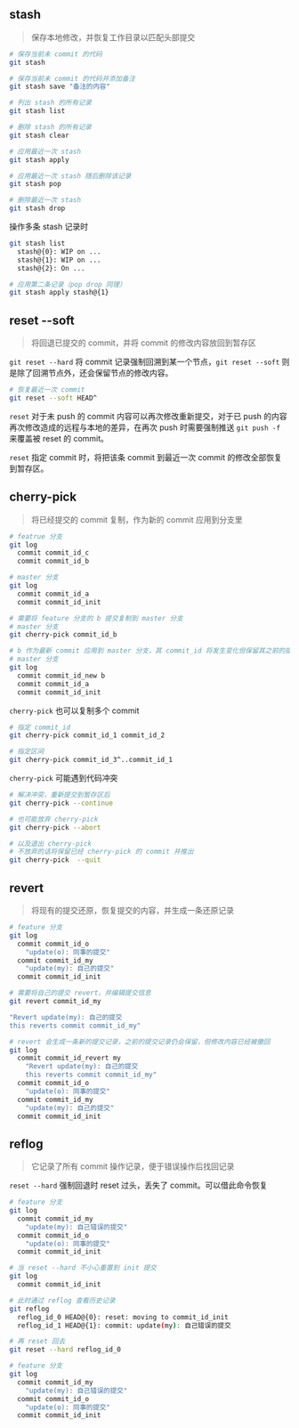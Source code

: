 ## stash

> 保存本地修改，并恢复工作目录以匹配头部提交

```bash
# 保存当前未 commit 的代码
git stash

# 保存当前未 commit 的代码并添加备注
git stash save "备注的内容"

# 列出 stash 的所有记录
git stash list

# 删除 stash 的所有记录
git stash clear

# 应用最近一次 stash
git stash apply

# 应用最近一次 stash 随后删除该记录
git stash pop

# 删除最近一次 stash
git stash drop
```

操作多条 stash 记录时

```bash
git stash list
  stash@{0}: WIP on ...
  stash@{1}: WIP on ...
  stash@{2}: On ...

# 应用第二条记录（pop drop 同理）
git stash apply stash@{1}
```

## reset --soft

> 将回退已提交的 commit，并将 commit 的修改内容放回到暂存区

`git reset --hard` 将 commit 记录强制回溯到某一个节点，`git reset --soft` 则是除了回溯节点外，还会保留节点的修改内容。

```bash
# 恢复最近一次 commit
git reset --soft HEAD^
```

`reset` 对于未 push 的 commit 内容可以再次修改重新提交，对于已 push 的内容再次修改造成的远程与本地的差异，在再次 push 时需要强制推送 `git push -f` 来覆盖被 reset 的 commit。

`reset` 指定 commit 时，将把该条 commit 到最近一次 commit 的修改全部恢复到暂存区。

## cherry-pick

> 将已经提交的 commit 复制，作为新的 commit 应用到分支里

```bash
# featrue 分支
git log
  commit commit_id_c
  commit commit_id_b

# master 分支
git log
  commit commit_id_a
  commit commit_id_init

# 需要将 feature 分支的 b 提交复制到 master 分支
# master 分支
git cherry-pick commit_id_b

# b 作为最新 commit 应用到 master 分支，其 commit_id 将发生变化但保留其之前的提交时间
# master 分支
git log
  commit commit_id_new b
  commit commit_id_a
  commit commit_id_init
```

`cherry-pick` 也可以复制多个 commit

```bash
# 指定 commit_id
git cherry-pick commit_id_1 commit_id_2

# 指定区间
git cherry-pick commit_id_3^..commit_id_1
```

`cherry-pick` 可能遇到代码冲突

```bash
# 解决冲突，重新提交到暂存区后
git cherry-pick --continue

# 也可能放弃 cherry-pick
git cherry-pick --abort

# 以及退出 cherry-pick
# 不放弃的话将保留已经 cherry-pick 的 commit 并推出
git cherry-pick  --quit
```

## revert

> 将现有的提交还原，恢复提交的内容，并生成一条还原记录

```bash
# feature 分支
git log
  commit commit_id_o
    "update(o): 同事的提交"
  commit commit_id_my
    "update(my): 自己的提交"
  commit commit_id_init

# 需要将自己的提交 revert，并编辑提交信息
git revert commit_id_my

"Revert update(my): 自己的提交
this reverts commit commit_id_my"

# revert 会生成一条新的提交记录，之前的提交记录仍会保留，但修改内容已经被撤回
git log
  commit commit_id_revert my
    "Revert update(my): 自己的提交
    this reverts commit commit_id_my"
  commit commit_id_o
    "update(o): 同事的提交"
  commit commit_id_my
    "update(my): 自己的提交"
  commit commit_id_init
```

## reflog

> 它记录了所有 commit 操作记录，便于错误操作后找回记录

`reset --hard` 强制回退时 reset 过头，丢失了 commit。可以借此命令恢复

```bash
# feature 分支
git log
  commit commit_id_my
    "update(my): 自己错误的提交"
  commit commit_id_o
    "update(o): 同事的提交"
  commit commit_id_init

# 当 reset --hard 不小心重置到 init 提交
git log
  commit commit_id_init

# 此时通过 reflog 查看历史记录
git reflog
  reflog_id_0 HEAD@{0}: reset: moving to commit_id_init
  reflog_id_1 HEAD@{1}: commit: update(my): 自己错误的提交

# 再 reset 回去
git reset --hard reflog_id_0

# feature 分支
git log
  commit commit_id_my
    "update(my): 自己错误的提交"
  commit commit_id_o
    "update(o): 同事的提交"
  commit commit_id_init
```

